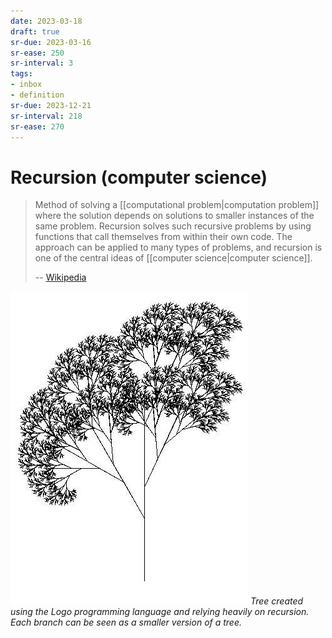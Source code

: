```yaml
---
date: 2023-03-18
draft: true
sr-due: 2023-03-16
sr-ease: 250
sr-interval: 3
tags:
- inbox
- definition
sr-due: 2023-12-21
sr-interval: 218
sr-ease: 270
---
```


# Recursion (computer science)

> Method of solving a [[computational problem|computation problem]]
> where the solution depends on solutions to smaller instances of the same
> problem. Recursion solves such recursive problems by using functions that call
> themselves from within their own code. The approach can be applied to many
> types of problems, and recursion is one of the central ideas of
> [[computer science|computer science]].
>
> -- [Wikipedia](https://en.wikipedia.org/wiki/Recursion_\(computer_science\))

![Recursive Tree](./img/RecursiveTree.JPG)
*Tree created using the Logo programming language and relying heavily on
recursion. Each branch can be seen as a smaller version of a tree.*